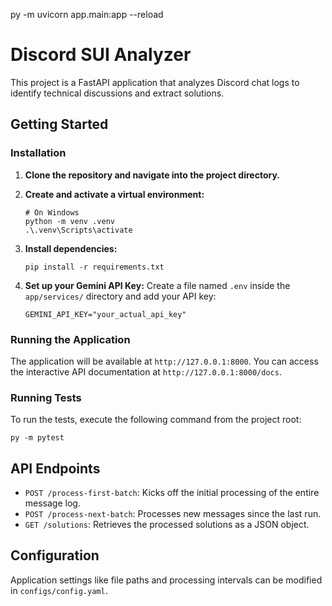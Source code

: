 py -m uvicorn app.main:app --reload

# Discord SUI Analyzer

This project is a FastAPI application that analyzes Discord chat logs to identify technical discussions and extract solutions.

## Getting Started

### Installation

1.  **Clone the repository and navigate into the project directory.**

2.  **Create and activate a virtual environment:**
    ```shell
    # On Windows
    python -m venv .venv
    .\.venv\Scripts\activate
    ```

3.  **Install dependencies:**
    ```shell
    pip install -r requirements.txt
    ```

4.  **Set up your Gemini API Key:**
    Create a file named `.env` inside the `app/services/` directory and add your API key:
    ```
    GEMINI_API_KEY="your_actual_api_key"
    ```

### Running the Application

The application will be available at `http://127.0.0.1:8000`. You can access the interactive API documentation at `http://127.0.0.1:8000/docs`.

### Running Tests

To run the tests, execute the following command from the project root:

```shell
py -m pytest
```

## API Endpoints

*   `POST /process-first-batch`: Kicks off the initial processing of the entire message log.
*   `POST /process-next-batch`: Processes new messages since the last run.
*   `GET /solutions`: Retrieves the processed solutions as a JSON object.

## Configuration

Application settings like file paths and processing intervals can be modified in `configs/config.yaml`.